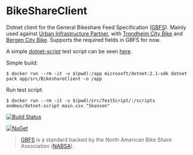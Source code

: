 BikeShareClient
===

Dotnet client for the General Bikeshare Feed Specification ([GBFS](https://github.com/NABSA/gbfs)).
Mainly used against [Urban Infrastructure Partner](https://urbansharing.com/), with [Trondheim City Bike](https://trondheimbysykkel.no/en/open-data) and [Bergen City Bike](https://bergenbysykkel.no/en/apne-data). 
Supports the required fields in GBFS for now. 

A simple [dotnet-script](https://github.com/filipw/dotnet-script) test script can be seen [here](https://github.com/andmos/BikeshareClient/blob/master/src/TestScript/main.csx). 

Simple build:
```
$ docker run --rm -it -v $(pwd):/app microsoft/dotnet:2.1-sdk dotnet pack app/src/BikeshareClient -o /app
```

Run test script: 
```
$ docker run --rm -it -v $(pwd)/src/TestScript/:/scripts  andmos/dotnet-script main.csx "Skansen"
```

[![Build Status](https://travis-ci.org/andmos/BikeshareClient.svg?branch=master)](https://travis-ci.org/andmos/BikeshareClient)

[![NuGet](https://img.shields.io/nuget/v/BikeshareClient.svg)](https://www.nuget.org/packages/BikeshareClient/)

>[GBFS](https://github.com/NABSA/gbfs) is a standard backed by the North American Bike Share Association ([NABSA](https://nabsa.net/)).
